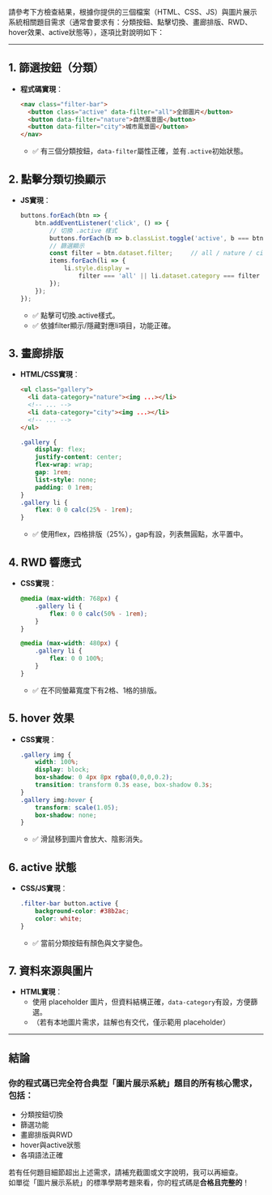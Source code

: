 請參考下方檢查結果，根據你提供的三個檔案（HTML、CSS、JS）與圖片展示系統相關題目需求（通常會要求有：分類按鈕、點擊切換、畫廊排版、RWD、hover效果、active狀態等），逐項比對說明如下：

---

## 1. 篩選按鈕（分類）
- **程式碼實現**：
  ```html
  <nav class="filter-bar">
    <button class="active" data-filter="all">全部圖片</button>
    <button data-filter="nature">自然風景圖</button>
    <button data-filter="city">城市風景圖</button>
  </nav>
  ```
    - ✅ 有三個分類按鈕，`data-filter`屬性正確，並有`.active`初始狀態。

## 2. 點擊分類切換顯示
- **JS實現**：
  ```javascript
  buttons.forEach(btn => {
      btn.addEventListener('click', () => {
          // 切換 .active 樣式
          buttons.forEach(b => b.classList.toggle('active', b === btn));
          // 篩選顯示
          const filter = btn.dataset.filter;     // all / nature / city
          items.forEach(li => {
              li.style.display =
                  filter === 'all' || li.dataset.category === filter ? 'block' : 'none';
          });
      });
  });
  ```
    - ✅ 點擊可切換.active樣式。
    - ✅ 依據filter顯示/隱藏對應li項目，功能正確。

## 3. 畫廊排版
- **HTML/CSS實現**：
  ```html
  <ul class="gallery">
    <li data-category="nature"><img ...></li>
    <!-- ... -->
    <li data-category="city"><img ...></li>
    <!-- ... -->
  </ul>
  ```
  ```css
  .gallery {
      display: flex;
      justify-content: center;
      flex-wrap: wrap;
      gap: 1rem;
      list-style: none;
      padding: 0 1rem;
  }
  .gallery li {
      flex: 0 0 calc(25% - 1rem);
  }
  ```
    - ✅ 使用flex，四格排版（25%），gap有設，列表無圓點，水平置中。

## 4. RWD 響應式
- **CSS實現**：
  ```css
  @media (max-width: 768px) {
      .gallery li {
          flex: 0 0 calc(50% - 1rem);
      }
  }

  @media (max-width: 480px) {
      .gallery li {
          flex: 0 0 100%;
      }
  }
  ```
    - ✅ 在不同螢幕寬度下有2格、1格的排版。

## 5. hover 效果
- **CSS實現**：
  ```css
  .gallery img {
      width: 100%;
      display: block;
      box-shadow: 0 4px 8px rgba(0,0,0,0.2);
      transition: transform 0.3s ease, box-shadow 0.3s;
  }
  .gallery img:hover {
      transform: scale(1.05);
      box-shadow: none;
  }
  ```
    - ✅ 滑鼠移到圖片會放大、陰影消失。

## 6. active 狀態
- **CSS/JS實現**：
  ```css
  .filter-bar button.active {
      background-color: #38b2ac;
      color: white;
  }
  ```
    - ✅ 當前分類按鈕有顏色與文字變色。

## 7. 資料來源與圖片
- **HTML實現**：
    - 使用 placeholder 圖片，但資料結構正確，`data-category`有設，方便篩選。
    - （若有本地圖片需求，註解也有交代，僅示範用 placeholder）

---

## 結論
### 你的程式碼已**完全符合**典型「圖片展示系統」題目的所有核心需求，包括：
- 分類按鈕切換
- 篩選功能
- 畫廊排版與RWD
- hover與active狀態
- 各項語法正確

若有任何題目細節超出上述需求，請補充截圖或文字說明，我可以再細查。  
如單從「圖片展示系統」的標準學期考題來看，你的程式碼是**合格且完整的**！